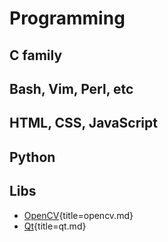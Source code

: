 # Programming

## C family

## Bash, Vim, Perl, etc

## HTML, CSS, JavaScript

## Python

## Libs

-   [OpenCV](opencv.html){title=opencv.md}
-   [Qt](qt.html){title=qt.md}
